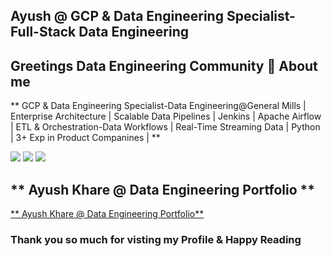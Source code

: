 ## Ayush @ GCP & Data Engineering Specialist- Full-Stack Data Engineering  

## Greetings Data Engineering Community 👋 About me 

** GCP & Data Engineering Specialist-Data Engineering@General Mills | Enterprise Architecture | Scalable Data Pipelines | Jenkins | Apache Airflow | ETL & Orchestration-Data Workflows | Real-Time Streaming Data | Python | 3+ Exp in Product Companines | **

[<img src="https://img.shields.io/badge/LinkedIn-0077B5?style=for-the-badge&logo=linkedin&logoColor=white">](<https://www.linkedin.com/in/ayushraikhare/>)
[<img src="https://img.shields.io/badge/Twitter-1DA1F2?style=for-the-badge&logo=twitter&logoColor=white">](<https://twitter.com/AditiKh32506701/>)
[<img src="https://img.shields.io/badge/Gmail-D14836?style=for-the-badge&logo=gmail&logoColor=white">](<ayushraikhare@gmail.com>)

## ** Ayush Khare @ Data Engineering Portfolio ** ##

<a href="https://github.com/AyushRaiKhare/Ayush_Khare_Data_Engineering_Portfolio" class="button icon search"> ** Ayush Khare @ Data Engineering Portfolio** </a> 

### Thank you so much for visting my Profile & Happy Reading ###
